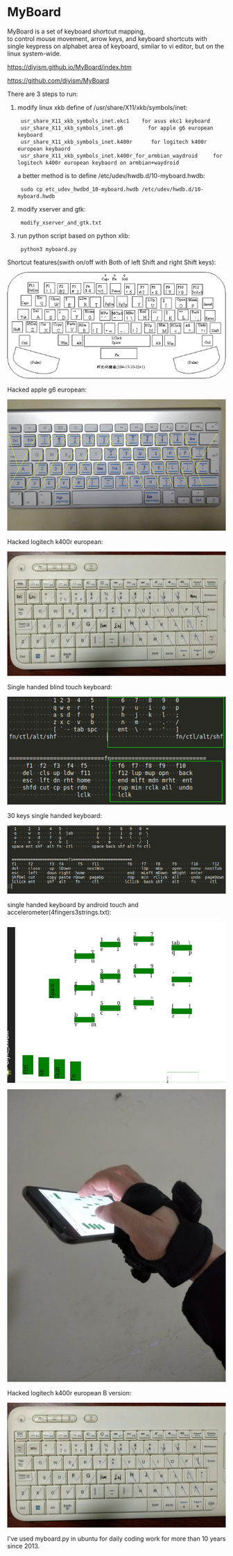 # MyBoard
MyBoard is a set of keyboard shortcut mapping,  
to control mouse movement, arrow keys, and keyboard shortcuts  with single keypress on alphabet area of keyboard, 
similar to vi editor, but on the linux system-wide.

https://diyism.github.io/MyBoard/index.htm

https://github.com/diyism/MyBoard

There are 3 steps to run:

1. modify linux xkb define of /usr/share/X11/xkb/symbols/inet:

        usr_share_X11_xkb_symbols_inet.ekc1    for asus ekc1 keyboard
        usr_share_X11_xkb_symbols_inet.g6        for apple g6 european keyboard
        usr_share_X11_xkb_symbols_inet.k400r      for logitech k400r european keybaord
        usr_share_X11_xkb_symbols_inet.k400r_for_armbian_waydroid     for logitech k400r european keybaord on armbian+waydroid

   a better method is to define /etc/udev/hwdb.d/10-myboard.hwdb:

        sudo cp etc_udev_hwdbd_10-myboard.hwdb /etc/udev/hwdb.d/10-myboard.hwdb

3. modify xserver and gtk:

        modify_xserver_and_gtk.txt

4. run python script based on python xlib:

        python3 myboard.py

Shortcut features(swith on/off with Both of left Shift and right Shift keys):

![](./keyboard.gif)

Hacked apple g6 european:

![](./apple_g6_pro_euro.png)

Hacked logitech k400r european:

![](./logitech_k400r_euro.jpg)

Single handed blind touch keyboard:

![](./single_handed_blind_touch_keyboard.png)

30 keys single handed keyboard:

![](./30_keys_single_handed_keyboard.png)

single handed keyboard by android touch and accelerometer(4fingers3strings.txt):

![](./single_handed_touch_and_accelerometer.png)
![](./single_handed_touch_and_accelerometer_real.jpg)

Hacked logitech k400r european B version:

![](./logitech_k400r_euro_b.jpg)

I've used myboard.py in ubuntu for daily coding work for more than 10 years since 2013.
